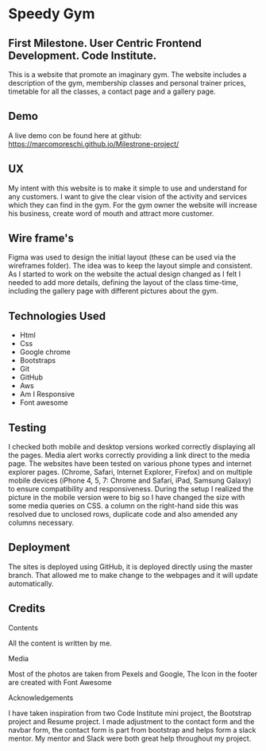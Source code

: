 # Speedy Gym

## First Milestone. User Centric Frontend Development. Code Institute.
This is a website that promote an imaginary gym. The website includes a description of the gym, membership classes and personal trainer prices, timetable for all the classes, a contact page and a gallery page.

## Demo
A live demo con be found here at github: https://marcomoreschi.github.io/Milestrone-project/

## UX
My intent with this website is to make it simple to use and understand for any customers. I want to give the clear vision of the activity and services which they can find in the gym.
For the gym owner the website will increase his business, create word of mouth and attract more customer.

## Wire frame's
Figma was used to design the initial layout (these can be used via the wireframes folder). The idea was to keep the layout simple and consistent. As I started to work on the website the actual design changed as I felt I needed to add more details, defining the layout of the class time-time, including the gallery page with different pictures about the gym.

## Technologies Used
* Html
* Css
* Google chrome
* Bootstraps
* Git
* GitHub
* Aws 
* Am I Responsive
* Font awesome 


## Testing
I checked both mobile and desktop versions worked correctly displaying all the pages. Media alert works correctly providing a link direct to the media page. 
The websites have been tested on various phone types and internet explorer pages. (Chrome, Safari, Internet Explorer, Firefox) and on multiple mobile devices (iPhone 4, 5, 7: Chrome and Safari, iPad, Samsung Galaxy) to ensure compatibility and responsiveness. During the setup I realized the picture in the mobile version were to big so I have changed the size with some media queries on CSS.
 a column on the right-hand side this was resolved due to unclosed rows, duplicate code and also amended any columns necessary.

## Deployment
The sites is deployed using GitHub, it is deployed directly using the master branch. That allowed me to make change to the webpages and it will update automatically.

## Credits
Contents

All the content is written by me. 

Media

Most of the photos are taken from Pexels and  Google, 
The Icon in the footer are created with Font Awesome 

Acknowledgements

I have taken inspiration from two Code Institute mini project, the Bootstrap project and Resume project. I made adjustment to the contact form and the navbar form, the contact form is part from bootstrap and helps form a slack mentor. My mentor and Slack were both great help throughout my project.
